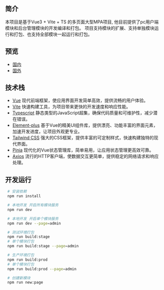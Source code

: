 ## 简介
本项目是基于Vue3 + Vite + TS 的多页面大型MPA项目, 他目前提供了pc用户端模块和后台管理模块的开发编译和打包。
项目支持模块的扩展、支持单独模块运行和打包、也支持全部模块一起运行和打包。

## 预览

- [国内](http://110.40.134.74)
- [国外](http://129.226.176.183)

## 技术栈
- [Vue](https://cn.vuejs.org/guide/introduction.html)  现代前端框架，使应用界面开发简单高效，提供流畅的用户体验。
- [Vite](https://cn.vitejs.dev/)   快速构建工具，为项目带来更快的开发速度和响应性能。
- [Typescript](https://github.com/microsoft/TypeScript)  静态类型的JavaScript超集，确保代码质量和可维护性，减少潜在错误。
- [Element-plus](https://element-plus.gitee.io/zh-CN/component/button.html)  基于Vue的精美UI组件库，提供漂亮、功能丰富的界面元素，加速开发进度，让项目外观更专业。
- [Tailwind CSS](https://www.tailwindcss.cn/docs/installation)  强大的CSS框架，提供丰富的可定制样式，快速构建独特的现代界面。
- [Pinia](https://pinia.vuejs.org/zh/introduction.html)  现代化的Vue状态管理库，简单易用，让应用状态管理更高效可靠。
- [Axios](https://github.com/axios/axios)  流行的HTTP客户端，使数据交互更简单，提供稳定的网络请求和响应处理。


## 开发运行

```bash
 # 安装依赖
 npm run install

 # 本地开发 开启所有模块服务
 npm run dev

 # 本地开发 开启单个模块服务
 npm run dev --page=admin

 # 测试环境打包
 npm run build:stage
 # 单个模块打包
 npm run build:stage --page=admin

 # 生产环境打包
 npm run build:prod
 # 单个模块打包
 npm run build:prod --page=admin

 # 创建新模块
 npm run new:page

```



